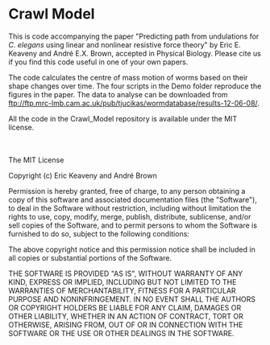 # Crawl Model

This is code accompanying the paper "Predicting path from undulations for *C. elegans* using linear and nonlinear resistive force theory" by Eric E. Keaveny and André E.X. Brown, accepted in Physical Biology.  Please cite us if you find this code useful in one of your own papers.

The code calculates the centre of mass motion of worms based on their shape changes over time.  The four scripts in the Demo folder reproduce the figures in the paper.  The data to analyse can be downloaded from ftp://ftp.mrc-lmb.cam.ac.uk/pub/tjucikas/wormdatabase/results-12-06-08/.

All the code in the Crawl_Model repository is available under the MIT license.
<br><br><br>

The MIT License

Copyright (c) Eric Keaveny and André Brown
 
Permission is hereby granted, free of charge, to any person obtaining a copy
of this software and associated documentation files (the "Software"), to deal
in the Software without restriction, including without limitation the rights
to use, copy, modify, merge, publish, distribute, sublicense, and/or sell
copies of the Software, and to permit persons to whom the Software is
furnished to do so, subject to the following conditions:
 
The above copyright notice and this permission notice shall be included in
all copies or substantial portions of the Software.
 
THE SOFTWARE IS PROVIDED "AS IS", WITHOUT WARRANTY OF ANY KIND, EXPRESS OR
IMPLIED, INCLUDING BUT NOT LIMITED TO THE WARRANTIES OF MERCHANTABILITY,
FITNESS FOR A PARTICULAR PURPOSE AND NONINFRINGEMENT. IN NO EVENT SHALL THE
AUTHORS OR COPYRIGHT HOLDERS BE LIABLE FOR ANY CLAIM, DAMAGES OR OTHER
LIABILITY, WHETHER IN AN ACTION OF CONTRACT, TORT OR OTHERWISE, ARISING FROM,
OUT OF OR IN CONNECTION WITH THE SOFTWARE OR THE USE OR OTHER DEALINGS IN
THE SOFTWARE.
